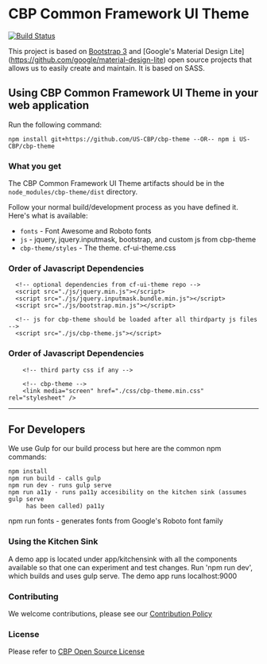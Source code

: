 CBP Common Framework UI Theme
==========

[![Build Status](https://travis-ci.org/US-CBP/cbp-theme.svg?branch=master)](https://travis-ci.org/US-CBP/cbp-theme)

This project is based on [Bootstrap 3](http://getbootstrap.com) and [Google's Material Design Lite] (https://github.com/google/material-design-lite)  open source projects that allows us to easily create and maintain.  It is based on SASS.  


## Using CBP Common Framework UI Theme in your web application

Run the following command:

	npm install git+https://github.com/US-CBP/cbp-theme --OR-- npm i US-CBP/cbp-theme

### What you get

The CBP Common Framework UI Theme artifacts should be in the
`node_modules/cbp-theme/dist` directory.

Follow your normal build/development process as you have defined it. Here's what is available:

* `fonts` - Font Awesome and Roboto fonts
* `js` - jquery, jquery.inputmask, bootstrap, and custom js from cbp-theme
* `cbp-theme/styles` - The theme. cf-ui-theme.css

### Order of Javascript Dependencies
```
  <!-- optional dependencies from cf-ui-theme repo -->
  <script src="./js/jquery.min.js"></script>
  <script src="./js/jquery.inputmask.bundle.min.js"></script>
  <script src="./js/bootstrap.min.js"></script>

  <!-- js for cbp-theme should be loaded after all thirdparty js files -->
  <script src="./js/cbp-theme.js"></script>

```
### Order of Javascript Dependencies

```
	<!-- third party css if any -->

	<!-- cbp-theme -->
    <link media="screen" href="./css/cbp-theme.min.css" rel="stylesheet" />
```
----

## For Developers

We use Gulp for our build process but here are the common npm commands:

	npm install
	npm run build - calls gulp
	npm run dev - runs gulp serve
	npm run a11y - runs pa11y accesibility on the kitchen sink (assumes gulp serve
		 has been called) pa11y
  npm run fonts - generates fonts from Google's Roboto font family

### Using the Kitchen Sink

A demo app is located under app/kitchensink with all the components available so
that one can experiment and test changes. Run 'npm run dev', which builds and
uses gulp serve.  The demo app runs localhost:9000

### Contributing

We welcome contributions, please see our [Contribution Policy](https://github.com/US-CBP/open-source-policy/blob/master/CONTRIBUTING.md)

### License
Please refer to [CBP Open Source License](https://github.com/US-CBP/open-source-policy/blob/master/LICENSE.md)
